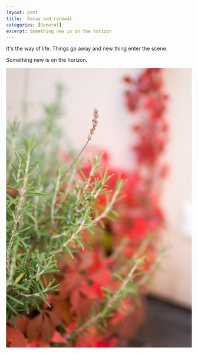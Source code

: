 ```yaml
---
layout: post
title:  Decay and renewal
categories: [General]
excerpt: Something new is on the horizon
---
```


It's the way of life.
Things go away and new thing enter the scene.

Something new is on the horizon.

![something_new_on_the_horizon](../images/something_new.jpg)
